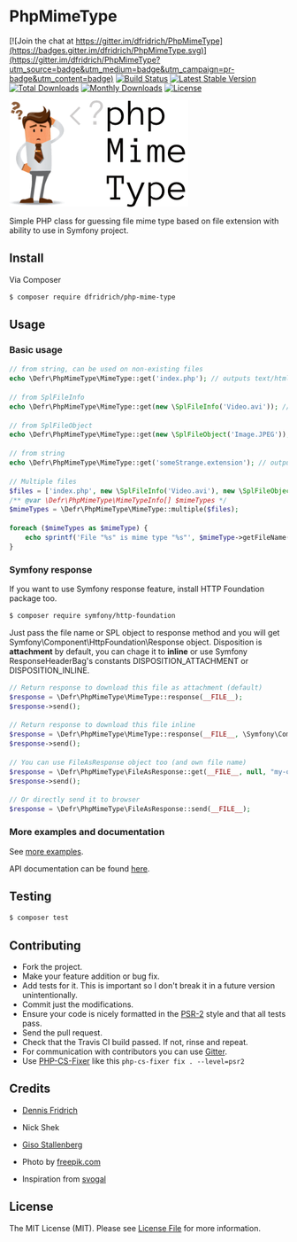 # PhpMimeType 

[![Join the chat at https://gitter.im/dfridrich/PhpMimeType](https://badges.gitter.im/dfridrich/PhpMimeType.svg)](https://gitter.im/dfridrich/PhpMimeType?utm_source=badge&utm_medium=badge&utm_campaign=pr-badge&utm_content=badge)
[![Build Status](https://travis-ci.org/dfridrich/PhpMimeType.svg)](https://travis-ci.org/dfridrich/PhpMimeType)
[![Latest Stable Version](https://poser.pugx.org/dfridrich/php-mime-type/v/stable)](https://packagist.org/packages/dfridrich/php-mime-type) 
[![Total Downloads](https://poser.pugx.org/dfridrich/php-mime-type/downloads)](https://packagist.org/packages/dfridrich/php-mime-type)
[![Monthly Downloads](https://poser.pugx.org/dfridrich/php-mime-type/d/monthly)](https://packagist.org/packages/dfridrich/php-mime-type)
[![License](https://poser.pugx.org/dfridrich/php-mime-type/license)](https://packagist.org/packages/dfridrich/php-mime-type)

![PhpMimeType](phpmimetype.png "PhpMimeType")

Simple PHP class for guessing file mime type based on file extension with ability to use in Symfony project.

## Install

Via Composer

``` sh
$ composer require dfridrich/php-mime-type
```

## Usage

### Basic usage

``` php
// from string, can be used on non-existing files
echo \Defr\PhpMimeType\MimeType::get('index.php'); // outputs text/html

// from SplFileInfo
echo \Defr\PhpMimeType\MimeType::get(new \SplFileInfo('Video.avi')); // outputs text/html

// from SplFileObject
echo \Defr\PhpMimeType\MimeType::get(new \SplFileObject('Image.JPEG')); // outputs image/jpeg

// from string
echo \Defr\PhpMimeType\MimeType::get('someStrange.extension'); // outputs application/octet-stream

// Multiple files
$files = ['index.php', new \SplFileInfo('Video.avi'), new \SplFileObject('example.php')];
/** @var \Defr\PhpMimeType\MimeTypeInfo[] $mimeTypes */
$mimeTypes = \Defr\PhpMimeType\MimeType::multiple($files);

foreach ($mimeTypes as $mimeType) {
    echo sprintf('File "%s" is mime type "%s"', $mimeType->getFileName(), $mimeType->getMimeType()).'<br>';
}

```

### Symfony response

If you want to use Symfony response feature, install HTTP Foundation package too.

``` sh
$ composer require symfony/http-foundation
```

Just pass the file name or SPL object to response method and you will get Symfony\Component\HttpFoundation\Response object.
Disposition is **attachment** by default, you can chage it to **inline** or use Symfony ResponseHeaderBag's
constants DISPOSITION_ATTACHMENT or DISPOSITION_INLINE.

``` php
// Return response to download this file as attachment (default)
$response = \Defr\PhpMimeType\MimeType::response(__FILE__);
$response->send();

// Return response to download this file inline
$response = \Defr\PhpMimeType\MimeType::response(__FILE__, \Symfony\Component\HttpFoundation\ResponseHeaderBag::DISPOSITION_INLINE);
$response->send();

// You can use FileAsResponse object too (and own file name)
$response = \Defr\PhpMimeType\FileAsResponse::get(__FILE__, null, "my-own-file-name.txt");
$response->send();

// Or directly send it to browser
$response = \Defr\PhpMimeType\FileAsResponse::send(__FILE__);
```

### More examples and documentation

See [more examples](examples/).

API documentation can be found [here](http://dfridrich.github.io/PhpMimeType/).

## Testing

``` bash
$ composer test
```

## Contributing

* Fork the project.
* Make your feature addition or bug fix.
* Add tests for it. This is important so I don't break it in a future version unintentionally.
* Commit just the modifications.
* Ensure your code is nicely formatted in the [PSR-2](https://github.com/php-fig/fig-standards/blob/master/accepted/PSR-2-coding-style-guide.md)
  style and that all tests pass.
* Send the pull request.
* Check that the Travis CI build passed. If not, rinse and repeat.
* For communication with contributors you can use [Gitter](https://gitter.im/dfridrich/PhpMimeType).
* Use [PHP-CS-Fixer](https://github.com/FriendsOfPHP/PHP-CS-Fixer) like this ``` php-cs-fixer fix . --level=psr2 ```

## Credits

- [Dennis Fridrich](https://github.com/dfridrich)
- Nick Shek
- [Giso Stallenberg](https://github.com/gisostallenberg)

- Photo by [freepik.com](http://www.freepik.com)
- Inspiration from [svogal](http://php.net/manual/en/function.mime-content-type.php#87856)

## License

The MIT License (MIT). Please see [License File](LICENSE.md) for more information.
